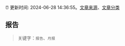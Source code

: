 :alarm_clock: 更新时间: 2024-06-28 14:36:55。[文章来源](/README.md)、[文章分类](/TAGS.md)

## 报告


> 关键字：`报告`、`月报`



